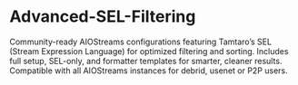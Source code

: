 # Advanced-SEL-Filtering
Community-ready AIOStreams configurations featuring Tamtaro’s SEL (Stream Expression Language) for optimized filtering and sorting. Includes full setup, SEL-only, and formatter templates for smarter, cleaner results. Compatible with all AIOStreams instances for debrid, usenet or P2P users.
